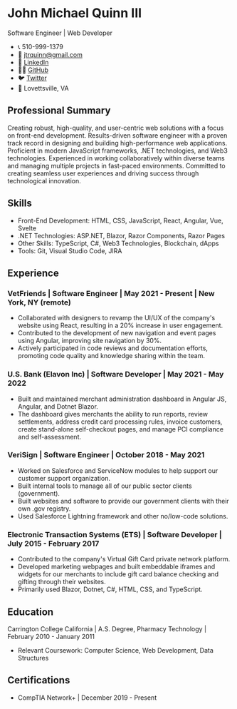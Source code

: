 # John Michael Quinn III
Software Engineer | Web Developer

- 📞 510-999-1379
- 📧 jtrquinn@gmail.com
- 💼 [LinkedIn](https://www.linkedin.com/in/john-quinn-6733801b2/)
- 🐱‍💻 [GitHub](https://github.com/jtrquinn)
- 🐦 [Twitter](https://twitter.com/JTRQuinn)
- 📍 Lovettsville, VA

## Professional Summary
Creating robust, high-quality, and user-centric web solutions with a focus on front-end development. Results-driven software engineer with a proven track record in designing and building high-performance web applications. Proficient in modern JavaScript frameworks, .NET technologies, and Web3 technologies. Experienced in working collaboratively within diverse teams and managing multiple projects in fast-paced environments. Committed to creating seamless user experiences and driving success through technological innovation.

## Skills
- Front-End Development: HTML, CSS, JavaScript, React, Angular, Vue, Svelte
- .NET Technologies: ASP.NET, Blazor, Razor Components, Razor Pages
- Other Skills: TypeScript, C#, Web3 Technologies, Blockchain, dApps
- Tools: Git, Visual Studio Code, JIRA

## Experience
### VetFriends | Software Engineer | May 2021 - Present | New York, NY (remote)
- Collaborated with designers to revamp the UI/UX of the company's website using React, resulting in a 20% increase in user engagement.
- Contributed to the development of new navigation and event pages using Angular, improving site navigation by 30%.
- Actively participated in code reviews and documentation efforts, promoting code quality and knowledge sharing within the team.

### U.S. Bank (Elavon Inc) | Software Developer | May 2021 - May 2022
- Built and maintained merchant administration dashboard in Angular JS, Angular, and Dotnet Blazor.
- The dashboard gives merchants the ability to run reports, review settlements, address credit card processing rules, invoice customers, create stand-alone self-checkout pages, and manage PCI compliance and self-assessment.

### VeriSign | Software Engineer | October 2018 - May 2021
- Worked on Salesforce and ServiceNow modules to help support our customer support organization.
- Built internal tools to manage all of our public sector clients (government).
- Built websites and software to provide our government clients with their own .gov registry.
- Used Salesforce Lightning framework and other no/low-code solutions.

### Electronic Transaction Systems (ETS) | Software Developer | July 2015 - February 2017
- Contributed to the company's Virtual Gift Card private network platform.
- Developed marketing webpages and built embeddable iframes and widgets for our merchants to include gift card balance checking and gifting through their websites.
- Primarily used Blazor, Dotnet, C#, HTML, CSS, and TypeScript.

## Education
Carrington College California | A.S. Degree, Pharmacy Technology | February 2010 - January 2011
- Relevant Coursework: Computer Science, Web Development, Data Structures

## Certifications
- CompTIA Network+ | December 2019 - Present
